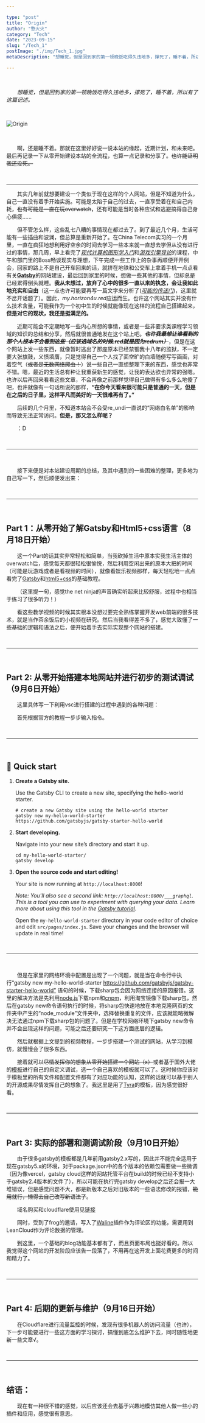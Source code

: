 ```yaml
---

type: "post"
title: "Origin"
author: "憨火火"
category: "Tech"
date: "2023-09-15"
slug: "/Tech_1"
postImage: "./img/Tech_1.jpg"
metaDescription: "想睡觉，但是回到家的第一顿晚饭吃得久违地多，撑死了，睡不着，所以有了这篇记述。"

---
```


&emsp;&emsp;

&emsp;&emsp;*想睡觉，但是回到家的第一顿晚饭吃得久违地多，撑死了，睡不着，所以有了这篇记述。*

&emsp;&emsp;

![Origin](./img/Tech_1.jpg)

&emsp;&emsp;

&emsp;&emsp;啊，还是睡不着。那就在这里好好说一说本站的缘起，近期计划，和未来吧。最后再记录一下从零开始建设本站的全流程，也算一点记录和分享了。~~也许能证明我还没死。~~

&emsp;&emsp;

---

&emsp;&emsp;其实几年前就想要建设一个类似于现在这样的个人网站，但是不知道为什么，自己一直没有着手开始实施。可能是太陷于自己的过去，一直享受着在和自己内耗，~~也有可能是一直在玩overwatch~~，还有可能是当时各种应试和逃避搞得自己身心俱疲......

&emsp;&emsp;但不管怎么样，这些乱七八糟的事情现在都过去了。到了最近几个月，生活可能有一些插曲和波澜，但总算是重新开始了。在China Telecom实习的一个月里，一直在疯狂地想利用好空余的时间去学习一些本来就一直想去学但从没有进行过的事情，那几周，早上看完了[*现代计算机图形学入门*](https://www.bilibili.com/video/BV1X7411F744/)和[*游戏引擎导论*](https://www.bilibili.com/video/BV1oU4y1R7Km/)的课程，中午和部门里的Boss畅谈现实与理想，下午完成一些工作上的杂事再顺便开开例会，回家的路上不是自己开车回来的话，就挤在地铁和公交车上拿着手机一点点看有关[**Gatsby**](https://www.bilibili.com/video/BV15U4y1p7zW/)的网站建设，最后回到家里的时候，想做一些其他的事情，但却总是已经累得倒头就睡。**我从未想过，放弃了心中的很多一直以来的执念，会让我如此地充实和自由**（这一点也许可能要再写一篇文字来分析了([*可能的传送门*](https://overwatch.blizzard.com/))，这里就不岔开话题了）。因此，*my.horizon4u.red*应运而生。也许这个网站其实并没有什么技术含量，可能我作为一个初中生的时候就能像现在这样的流程自己搭建起来，**但是对它的现状，我还是挺满足的。**

&emsp;&emsp;近期可能会不定期地写一些内心所想的事情，或者是一些非要求类课程学习领域的知识的总结和分享，然后就很普通地发在这个站上吧。***~~也许我最想让谁看到的那个人根本不会看到这些（应该选域名的时候.red就是因为redrum）~~***，但是在这个网站上发一些东西，就像暂时逃出了那座原本已经禁锢我十八年的监狱，不一定要大张旗鼓，义愤填膺，只是觉得自己一个人找了面空旷的白墙随便写写画画，对着空气（~~或者是无数网络爬虫！~~）说一些自己一直想整理下来的东西，感觉也非常不错。嗯，最近的生活总有种让我重获新生的感觉，让我的表达欲也异常的强嗯。也许以后再回来看看这些文章，不会再像之前那样觉得自己做得有多么多么地傻了吧，也许就像有一句话所说的那样，**“在你今天看来很可能只是普通的一天，但是在之后的日子里，这样平凡而美好的一天很难再有了。”**

&emsp;&emsp;后续的几个月里，不知道本站会不会受re_undi一直说的“网络白名单”的影响而导致无法正常访问。**但是，那又怎么样呢？**

&emsp;&emsp;：D

&emsp;&emsp;

---

&emsp;&emsp;

&emsp;&emsp;接下来便是对本站建设周期的总结，及其中遇到的一些困难的整理，更多地为自己写一下，然后顺便发出来：

&emsp;&emsp;

---

&emsp;&emsp;

## Part 1：从零开始了解Gatsby和Html5+css语言（8月18日开始）

&emsp;&emsp;这一个Part的话其实非常轻松和简单，当我砍掉生活中原本实我生活主体的overwatch后，感觉每天都很轻松很愉悦，然后利用空闲出来的原本大把的时间（可能是玩游戏或者是看视频的时间），就像看娱乐视频那样，每天轻松地一点点看完了[Gatsby](https://www.bilibili.com/video/BV15U4y1p7zW/)和[html5+css](https://www.bilibili.com/video/BV1aJ411D73X/)的基础教程。

&emsp;&emsp;（这里提一句，感觉the net ninja的声音确实听起来比较舒服，过程中也相当于练习了很多听力！）

&emsp;&emsp;看这些教学视频的时候其实根本没想过要完全熟练掌握开发web前端的很多技术，就是当作茶余饭后的小视频在研究。然后当我看得差不多了，感觉大致懂了一些基础的逻辑和语法之后，便开始着手去实际实现整个网站的搭建。

&emsp;&emsp;

---

&emsp;&emsp;

## Part 2: 从零开始搭建本地网站并进行初步的测试调试（9月6日开始）

&emsp;&emsp;这里具体写一下利用vsc进行搭建的过程中遇到的各种问题：

&emsp;&emsp;首先根据官方的教程一步步输入指令。

&emsp;&emsp;

---

&emsp;&emsp;

## 🚀 Quick start

1.  **Create a Gatsby site.**

    Use the Gatsby CLI to create a new site, specifying the hello-world starter.

    ```shell
    # create a new Gatsby site using the hello-world starter
    gatsby new my-hello-world-starter https://github.com/gatsbyjs/gatsby-starter-hello-world
    ```

1.  **Start developing.**

    Navigate into your new site’s directory and start it up.

    ```shell
    cd my-hello-world-starter/
    gatsby develop
    ```

1.  **Open the source code and start editing!**

    Your site is now running at `http://localhost:8000`!

    _Note: You'll also see a second link: _`http://localhost:8000/___graphql`_. This is a tool you can use to experiment with querying your data. Learn more about using this tool in the [Gatsby tutorial](https://www.gatsbyjs.com/tutorial/part-five/#introducing-graphiql)._

    Open the `my-hello-world-starter` directory in your code editor of choice and edit `src/pages/index.js`. Save your changes and the browser will update in real time!

&emsp;&emsp;

---

&emsp;&emsp;

&emsp;&emsp;但是在家里的网络环境中配置是出现了一个问题，就是当在命令行中执行“gatsby new my-hello-world-starter https://github.com/gatsbyjs/gatsby-starter-hello-world” 语句的时候，下载sharp包会因为网络连接的原因报错。这里的解决方法是先利用[node.js](https://blog.csdn.net/muzidigbig/article/details/80493880)下载npm和[cnpm](https://www.jianshu.com/p/1542ce013181)，利用淘宝镜像下载sharp包，然后在gatsby new命令语句执行的时候，将sharp包快速地放在本地克隆网页的文件夹中产生的“node_module”文件夹中，选择替换重复的文件，应该就能略微解决无法通过npm下载sharp包的问题了。但是在学校网络环境下gatsby new命令并不会出现这样的问题，可能之后还要研究一下这方面底层的逻辑。

&emsp;&emsp;然后就根据上文提到的视频教程，一步步搭建一个测试的网站，从学习到模仿，就慢慢会了很多东西。

&emsp;&emsp;接着就可以~~尽情发挥你的想象从零开始搭建一个网站（x）~~或者基于国外大佬的[模板](https://www.builtatlightspeed.com/category/gatsby?themes[refinementList][categories.ssg][0]=gatsby)进行自己的自定义调试，选一个自己喜欢的模板就可以了。这时候你应该对于模板里的所有文件和配置文件都有了对应功能的认知，这样的话就可以基于别人的开源成果尽情发挥自己的想象了。我这里是用了[Tyra](https://www.builtatlightspeed.com/theme/madelyneriksen-gatsby-starter-tyra)的模板，因为感觉很好看。

&emsp;&emsp;

---

&emsp;&emsp;

## Part 3: 实际的部署和测调试阶段（9月10日开始）

&emsp;&emsp;由于很多gatsby的模板都是几年前用gatsby2.x写的，因此并不能完全适用于现在gatsby5.x的环境，对于package.json中的各个版本的依赖包需要做一些微调（因为像vercel，gatsby cloud这样的网站托管平台在build的时候已经不支持小于gatsby2.4版本的文件了），所以可能在执行完gatsby develop之后还会报一大堆错误，但是感觉问题不大，都是新版本之后对旧版本的一些语法修改的报错，~~能用就行，懒得去自己改写新语法了~~。

&emsp;&emsp;域名购买和cloudflare使用见[链接](https://blog.tangly1024.com/article/vercel-domain)

&emsp;&emsp;同时，受到了frog的邀请，写入了[Waline](https://github.com/Talaxy009/gatsby-plugin-waline/blob/main/README-zh.md)插件作为评论区的功能，需要用到LeanCloud作为评论数据的管理。

&emsp;&emsp;到这里，一个基础的blog功能基本都有了，而且页面布局也挺好看的。所以我觉得这个网站的开发阶段应该告一段落了，不用再在这开发上面花费更多的时间和精力了。

&emsp;&emsp;

---

&emsp;&emsp;

## Part 4: 后期的更新与维护（9月16日开始）

&emsp;&emsp;在Cloudflare进行流量监控的时候，发现有很多机器人的访问流量（也许），下一步可能要进行一些这方面的学习探讨，搞懂到底怎么维护下去，同时随性地更新一些文章√。

&emsp;&emsp;

---

&emsp;&emsp;

## 结语：

&emsp;&emsp;现在有一种很不错的感觉，以后应该还会去基于兴趣地模仿其他人做一些小的插件和应用，感觉很有意思。